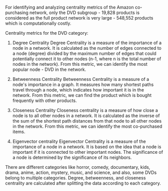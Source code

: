 For identifying and analyzing centrality metrics of the Amazon co-purchasing network, only the DVD subgroup - 19,828 products is considered as the full product network is very large - 548,552 products which is computationally costly.

Centrality metrics for the DVD category:

1. Degree Centrality
Degree Centrality is a measure of the importance of a node in a network. It is calculated as the number of edges connected to a node (degree) divided by the maximum number of edges that could potentially connect it to other nodes (n-1, where n is the total number of nodes in the network).
From this metric, we can identify the most popular node - DVD in the network.

2. Betweenness Centrality
Betweenness Centrality is a measure of a node's importance in a graph. It measures how many shortest paths travel through a node, which indicates how important it is in the network.
From this metric, we can find the product which is bought frequently with other products.

4. Closeness Centrality
Closeness centrality is a measure of how close a node is to all other nodes in a network. It is calculated as the inverse of the sum of the shortest path distances from that node to all other nodes in the network.
From this metric, we can identify the most co-purchased items.

5. Eigenvector centrality
Eigenvector Centrality is a measure of the importance of a node in a network. It is based on the idea that a node is important if it is connected to other important nodes. The significance of a node is determined by the significance of its neighbors.

There are different categories like horror, comedy, documentary, kids, drama, anime, action, mystery, music, and science, and also, some DVDs belong to multiple categories. Degree, betweenness, and closeness centrality are calculated after splitting the data according to each category.

